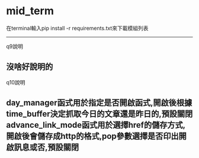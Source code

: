 # mid_term

在terminal輸入pip install -r requirements.txt來下載模組列表


------------------------------------------------------------------------------------------------------------------------------------------------------------------------------------------------------------------------------------------------
q9說明

沒啥好說明的
------------------------------------------------------------------------------------------------------------------------------------------------------------------------------------------------------------------------------------------------
q10說明

day_manager函式用於指定是否開啟函式,開啟後根據time_buffer決定抓取今日的文章還是昨日的,預設關閉
advance_link_mode函式用於選擇href的儲存方式,開啟後會儲存成http的格式,pop參數選擇是否印出開啟訊息或否,預設關閉
------------------------------------------------------------------------------------------------------------------------------------------------------------------------------------------------------------------------------------------------
